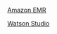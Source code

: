 
[Amazon EMR](https://aws.amazon.com/emr/)


[Watson Studio](https://www.ibm.com/cloud/watson-studio)

